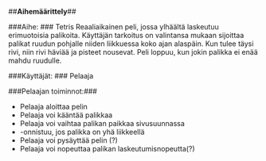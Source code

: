 ##**Aihemäärittely**##

###Aihe: ### Tetris
	Reaaliaikainen peli, jossa ylhäältä laskeutuu erimuotoisia palikoita. Käyttäjän tarkoitus on valintansa mukaan
	sijoittaa palikat ruudun pohjalle niiden liikkuessa koko ajan alaspäin. Kun tulee täysi rivi, niin rivi häviää ja 		pisteet nousevat.  Peli loppuu, kun jokin palikka ei enää mahdu ruudulle. 

###Käyttäjät: ### Pelaaja

###Pelaajan toiminnot:###
- Pelaaja aloittaa pelin
- Pelaaja voi kääntää palikkaa
- Pelaaja voi vaihtaa palikan paikkaa sivusuunnassa
- -onnistuu, jos palikka on yhä liikkeellä
- Pelaaja voi pysäyttää pelin (?)
- Pelaaja voi nopeuttaa palikan laskeutumisnopeutta(?)


